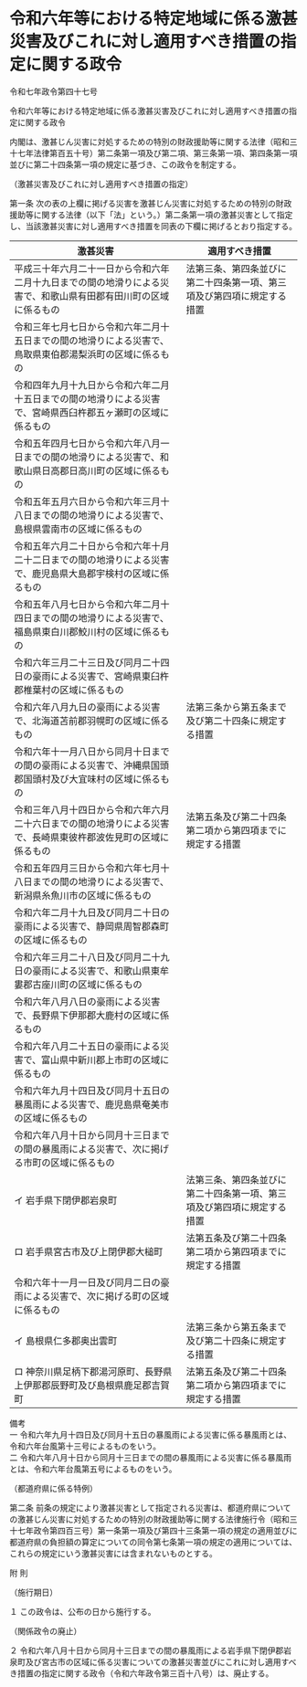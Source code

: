 # 令和六年等における特定地域に係る激甚災害及びこれに対し適用すべき措置の指定に関する政令

令和七年政令第四十七号

令和六年等における特定地域に係る激甚災害及びこれに対し適用すべき措置の指定に関する政令

内閣は、激甚じん災害に対処するための特別の財政援助等に関する法律（昭和三十七年法律第百五十号）第二条第一項及び第二項、第三条第一項、第四条第一項並びに第二十四条第一項の規定に基づき、この政令を制定する。

（激甚災害及びこれに対し適用すべき措置の指定）

第一条 次の表の上欄に掲げる災害を激甚じん災害に対処するための特別の財政援助等に関する法律（以下「法」という。）第二条第一項の激甚災害として指定し、当該激甚災害に対し適用すべき措置を同表の下欄に掲げるとおり指定する。

激甚災害 | 適用すべき措置  
---|---  
平成三十年六月二十一日から令和六年二月十九日までの間の地滑りによる災害で、和歌山県有田郡有田川町の区域に係るもの | 法第三条、第四条並びに第二十四条第一項、第三項及び第四項に規定する措置  
令和三年七月七日から令和六年二月十五日までの間の地滑りによる災害で、鳥取県東伯郡湯梨浜町の区域に係るもの |   
令和四年九月十九日から令和六年二月十五日までの間の地滑りによる災害で、宮崎県西臼杵郡五ヶ瀬町の区域に係るもの |   
令和五年四月七日から令和六年八月一日までの間の地滑りによる災害で、和歌山県日高郡日高川町の区域に係るもの |   
令和五年五月六日から令和六年三月十八日までの間の地滑りによる災害で、島根県雲南市の区域に係るもの |   
令和五年六月二十日から令和六年十月二十二日までの間の地滑りによる災害で、鹿児島県大島郡宇検村の区域に係るもの |   
令和五年八月七日から令和六年二月十四日までの間の地滑りによる災害で、福島県東白川郡鮫川村の区域に係るもの |   
令和六年三月二十三日及び同月二十四日の豪雨による災害で、宮崎県東臼杵郡椎葉村の区域に係るもの |   
令和六年八月九日の豪雨による災害で、北海道苫前郡羽幌町の区域に係るもの | 法第三条から第五条まで及び第二十四条に規定する措置  
令和六年十一月八日から同月十日までの間の豪雨による災害で、沖縄県国頭郡国頭村及び大宜味村の区域に係るもの |   
令和三年八月十四日から令和六年六月二十六日までの間の地滑りによる災害で、長崎県東彼杵郡波佐見町の区域に係るもの | 法第五条及び第二十四条第二項から第四項までに規定する措置  
令和五年四月三日から令和六年七月十八日までの間の地滑りによる災害で、新潟県糸魚川市の区域に係るもの |   
令和六年二月十九日及び同月二十日の豪雨による災害で、静岡県周智郡森町の区域に係るもの |   
令和六年三月二十八日及び同月二十九日の豪雨による災害で、和歌山県東牟婁郡古座川町の区域に係るもの |   
令和六年八月八日の豪雨による災害で、長野県下伊那郡大鹿村の区域に係るもの |   
令和六年八月二十五日の豪雨による災害で、富山県中新川郡上市町の区域に係るもの |   
令和六年九月十四日及び同月十五日の暴風雨による災害で、鹿児島県奄美市の区域に係るもの |   
令和六年八月十日から同月十三日までの間の暴風雨による災害で、次に掲げる市町の区域に係るもの |   
イ 岩手県下閉伊郡岩泉町 | 法第三条、第四条並びに第二十四条第一項、第三項及び第四項に規定する措置  
ロ 岩手県宮古市及び上閉伊郡大槌町 | 法第五条及び第二十四条第二項から第四項までに規定する措置  
令和六年十一月一日及び同月二日の豪雨による災害で、次に掲げる町の区域に係るもの |   
イ 島根県仁多郡奥出雲町 | 法第三条から第五条まで及び第二十四条に規定する措置  
ロ 神奈川県足柄下郡湯河原町、長野県上伊那郡辰野町及び島根県鹿足郡吉賀町 | 法第五条及び第二十四条第二項から第四項までに規定する措置  
備考  
一 令和六年九月十四日及び同月十五日の暴風雨による災害に係る暴風雨とは、令和六年台風第十三号によるものをいう。  
二 令和六年八月十日から同月十三日までの間の暴風雨による災害に係る暴風雨とは、令和六年台風第五号によるものをいう。  
  
（都道府県に係る特例）

第二条 前条の規定により激甚災害として指定される災害は、都道府県についての激甚じん災害に対処するための特別の財政援助等に関する法律施行令（昭和三十七年政令第四百三号）第一条第一項及び第四十三条第一項の規定の適用並びに都道府県の負担額の算定についての同令第七条第一項の規定の適用については、これらの規定にいう激甚災害には含まれないものとする。

附 則

（施行期日）

１ この政令は、公布の日から施行する。

（関係政令の廃止）

２ 令和六年八月十日から同月十三日までの間の暴風雨による岩手県下閉伊郡岩泉町及び宮古市の区域に係る災害についての激甚災害並びにこれに対し適用すべき措置の指定に関する政令（令和六年政令第三百十八号）は、廃止する。

